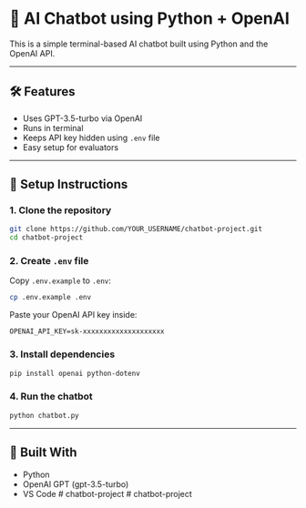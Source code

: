 # 🤖 AI Chatbot using Python + OpenAI

This is a simple terminal-based AI chatbot built using Python and the OpenAI API.

---

## 🛠 Features

- Uses GPT-3.5-turbo via OpenAI
- Runs in terminal
- Keeps API key hidden using `.env` file
- Easy setup for evaluators

---

## 🚀 Setup Instructions

### 1. Clone the repository

```bash
git clone https://github.com/YOUR_USERNAME/chatbot-project.git
cd chatbot-project
```

### 2. Create `.env` file

Copy `.env.example` to `.env`:

```bash
cp .env.example .env
```

Paste your OpenAI API key inside:

```
OPENAI_API_KEY=sk-xxxxxxxxxxxxxxxxxxxx
```

### 3. Install dependencies

```bash
pip install openai python-dotenv
```

### 4. Run the chatbot

```bash
python chatbot.py
```

---

## 🧠 Built With

- Python
- OpenAI GPT (gpt-3.5-turbo)
- VS Code
#   c h a t b o t - p r o j e c t  
 #   c h a t b o t - p r o j e c t  
 